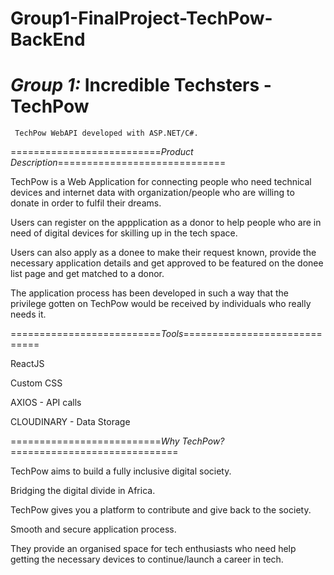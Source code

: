 # Group1-FinalProject-TechPow-BackEnd

*Group 1:* Incredible Techsters - TechPow
=================================
     TechPow WebAPI developed with ASP.NET/C#.

==========================*Product Description*=============================

TechPow is a Web Application for connecting people who need technical devices and internet data with organization/people who are willing to donate in order to fulfil their dreams.


Users can register on the appplication as a donor to help people who are in need of digital devices for skilling up in the tech space.


Users can also apply as a donee to make their request known, provide the necessary application details and get approved to be featured on the donee list page and get matched to a donor.


The application process has been developed in such a way that the privilege gotten on TechPow would be received by individuals who really needs it.


==========================*Tools*=============================

ReactJS

Custom CSS

AXIOS - API calls

CLOUDINARY - Data Storage

==========================*Why TechPow?*=============================

TechPow aims to build a fully inclusive digital society.

Bridging the digital divide in Africa.

TechPow gives you a platform to contribute and give back to the society.

Smooth and secure application process.

They provide an organised space for tech enthusiasts who need help getting the necessary devices to continue/launch a career in tech.
